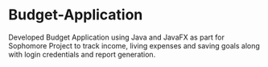 # Budget-Application
Developed Budget Application using Java and JavaFX as part for Sophomore Project to track income, living expenses and saving goals along with login credentials and report generation.
